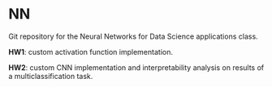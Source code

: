 # NN
Git repository for the Neural Networks for Data Science applications class.

**HW1**: custom activation function implementation.

**HW2**: custom CNN implementation and interpretability analysis on results of a multiclassification task.
